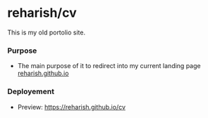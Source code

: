 # reharish/cv

This is my old portolio site.

### Purpose

* The main purpose of it to redirect into my current landing page [reharish.github.io](https://github.com/reharish/reharish.github.io)

### Deployement

* Preview: https://reharish.github.io/cv
